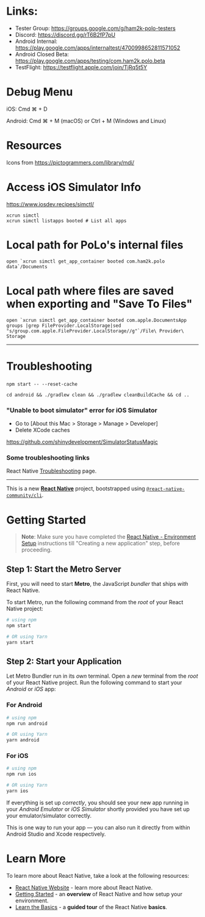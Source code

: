 
# Links:

* Tester Group: https://groups.google.com/g/ham2k-polo-testers
* Discord: https://discord.gg/rT6B2fP7pU
* Android Internal: https://play.google.com/apps/internaltest/4700998652811571052
* Android Closed Beta: https://play.google.com/apps/testing/com.ham2k.polo.beta
* TestFlight: https://testflight.apple.com/join/TjRq5t5Y

# Debug Menu

iOS: Cmd ⌘ + D

Android: Cmd ⌘ + M (macOS) or Ctrl + M (Windows and Linux)

# Resources

Icons from https://pictogrammers.com/library/mdi/

# Access iOS Simulator Info

https://www.iosdev.recipes/simctl/

```
xcrun simctl
xcrun simctl listapps booted # List all apps
```

# Local path for PoLo's internal files

```
open `xcrun simctl get_app_container booted com.ham2k.polo data`/Documents
```

# Local path where files are saved when exporting and "Save To Files"

```
open `xcrun simctl get_app_container booted com.apple.DocumentsApp groups |grep FileProvider.LocalStorage|sed "s/group.com.apple.FileProvider.LocalStorage//g"`/File\ Provider\ Storage
```

---

# Troubleshooting

###
```
npm start -- --reset-cache
```

```
cd android && ./gradlew clean && ./gradlew cleanBuildCache && cd ..
```

### "Unable to boot simulator" error for iOS Simulator

* Go to [About this Mac > Storage > Manage > Developer]
* Delete XCode caches

https://github.com/shinydevelopment/SimulatorStatusMagic

### Some troubleshooting links

React Native [Troubleshooting](https://reactnative.dev/docs/troubleshooting) page.

---

This is a new [**React Native**](https://reactnative.dev) project, bootstrapped using [`@react-native-community/cli`](https://github.com/react-native-community/cli).

# Getting Started

>**Note**: Make sure you have completed the [React Native - Environment Setup](https://reactnative.dev/docs/environment-setup) instructions till "Creating a new application" step, before proceeding.

## Step 1: Start the Metro Server

First, you will need to start **Metro**, the JavaScript _bundler_ that ships _with_ React Native.

To start Metro, run the following command from the _root_ of your React Native project:

```bash
# using npm
npm start

# OR using Yarn
yarn start
```

## Step 2: Start your Application

Let Metro Bundler run in its _own_ terminal. Open a _new_ terminal from the _root_ of your React Native project. Run the following command to start your _Android_ or _iOS_ app:

### For Android

```bash
# using npm
npm run android

# OR using Yarn
yarn android
```

### For iOS

```bash
# using npm
npm run ios

# OR using Yarn
yarn ios
```

If everything is set up _correctly_, you should see your new app running in your _Android Emulator_ or _iOS Simulator_ shortly provided you have set up your emulator/simulator correctly.

This is one way to run your app — you can also run it directly from within Android Studio and Xcode respectively.

# Learn More

To learn more about React Native, take a look at the following resources:

- [React Native Website](https://reactnative.dev) - learn more about React Native.
- [Getting Started](https://reactnative.dev/docs/environment-setup) - an **overview** of React Native and how setup your environment.
- [Learn the Basics](https://reactnative.dev/docs/getting-started) - a **guided tour** of the React Native **basics**.

